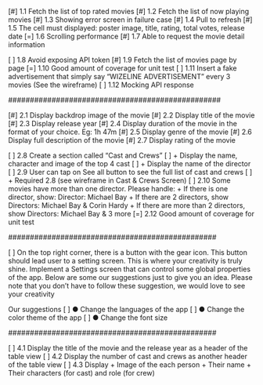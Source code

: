 [#] 1.1 Fetch the list of top rated movies
[#] 1.2 Fetch the list of now playing movies
[#] 1.3 Showing error screen in failure case
[#] 1.4 Pull to refresh
[#] 1.5 The cell must displayed: poster image, title, rating, total votes, release date
[=] 1.6 Scrolling performance
[#] 1.7 Able to request the movie detail information


[ ] 1.8 Avoid exposing API token
[#] 1.9 Fetch the list of movies page by page
[=] 1.10 Good amount of coverage for unit test
[ ] 1.11 Insert a fake advertisement that simply say “WIZELINE ADVERTISEMENT” every 3 movies (See the wireframe)
[ ] 1.12 Mocking API response


#################################################


[#] 2.1 Display backdrop image of the movie
[#] 2.2 Display title of the movie
[#] 2.3 Display release year
[#] 2.4 Display duration of the movie in the format of your choice. Eg: 1h 47m
[#] 2.5 Display genre of the movie
[#] 2.6 Display full description of the movie
[#] 2.7 Display rating of the movie

[ ] 2.8 Create a section called “Cast and Crews”
[ ]     + Display the name, character and image of the top 4 cast
[ ]     + Display the name of the director
[ ] 2.9 User can tap on See all button to see the full list of cast and crews
[ ]     + Required 2.8 (see wireframe in Cast & Crews Screen)
[ ] 2.10 Some movies have more than one director. Please handle:
         + If there is one director, show: Director: Michael Bay
         + If there are 2 directors, show Directors: Michael Bay & Corin Hardy
         + If there are more than 2 directors, show Directors: Michael Bay & 3 more
[=] 2.12 Good amount of coverage for unit test


################################################


[ ] On the top right corner, there is a button with the gear icon. This button should lead user to a setting screen. This is where your creativity is truly shine. Implement a Settings screen that can control some global properties of the app. Below are some our suggestions just to give you an idea. Please note that you don’t have to follow these suggestion, we would love to see your creativity

Our suggestions
[ ] ● Change the languages of the app
[ ] ● Change the color theme of the app
[ ] ● Change the font size


################################################


[ ] 4.1 Display the title of the movie and the release year as a header of the table view
[ ] 4.2 Display the number of cast and crews as another header of the table view
[ ] 4.3 Display
        + Image of the each person
        + Their name
        + Their characters (for cast) and role (for crew)